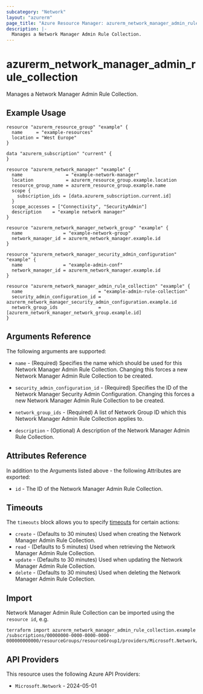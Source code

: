 ```yaml
---
subcategory: "Network"
layout: "azurerm"
page_title: "Azure Resource Manager: azurerm_network_manager_admin_rule_collection"
description: |-
  Manages a Network Manager Admin Rule Collection.
---
```


# azurerm_network_manager_admin_rule_collection

Manages a Network Manager Admin Rule Collection.

## Example Usage

```hcl
resource "azurerm_resource_group" "example" {
  name     = "example-resources"
  location = "West Europe"
}

data "azurerm_subscription" "current" {
}

resource "azurerm_network_manager" "example" {
  name                = "example-network-manager"
  location            = azurerm_resource_group.example.location
  resource_group_name = azurerm_resource_group.example.name
  scope {
    subscription_ids = [data.azurerm_subscription.current.id]
  }
  scope_accesses = ["Connectivity", "SecurityAdmin"]
  description    = "example network manager"
}

resource "azurerm_network_manager_network_group" "example" {
  name               = "example-network-group"
  network_manager_id = azurerm_network_manager.example.id
}

resource "azurerm_network_manager_security_admin_configuration" "example" {
  name               = "example-admin-conf"
  network_manager_id = azurerm_network_manager.example.id
}

resource "azurerm_network_manager_admin_rule_collection" "example" {
  name                            = "example-admin-rule-collection"
  security_admin_configuration_id = azurerm_network_manager_security_admin_configuration.example.id
  network_group_ids               = [azurerm_network_manager_network_group.example.id]
}
```

## Arguments Reference

The following arguments are supported:

* `name` - (Required) Specifies the name which should be used for this Network Manager Admin Rule Collection. Changing this forces a new Network Manager Admin Rule Collection to be created.

* `security_admin_configuration_id` - (Required) Specifies the ID of the Network Manager Security Admin Configuration. Changing this forces a new Network Manager Admin Rule Collection to be created.

* `network_group_ids` - (Required) A list of Network Group ID which this Network Manager Admin Rule Collection applies to.

* `description` - (Optional) A description of the Network Manager Admin Rule Collection.

## Attributes Reference

In addition to the Arguments listed above - the following Attributes are exported:

* `id` - The ID of the Network Manager Admin Rule Collection.

## Timeouts

The `timeouts` block allows you to specify [timeouts](https://developer.hashicorp.com/terraform/language/resources/configure#define-operation-timeouts) for certain actions:

* `create` - (Defaults to 30 minutes) Used when creating the Network Manager Admin Rule Collection.
* `read` - (Defaults to 5 minutes) Used when retrieving the Network Manager Admin Rule Collection.
* `update` - (Defaults to 30 minutes) Used when updating the Network Manager Admin Rule Collection.
* `delete` - (Defaults to 30 minutes) Used when deleting the Network Manager Admin Rule Collection.

## Import

Network Manager Admin Rule Collection can be imported using the `resource id`, e.g.

```shell
terraform import azurerm_network_manager_admin_rule_collection.example /subscriptions/00000000-0000-0000-0000-000000000000/resourceGroups/resourceGroup1/providers/Microsoft.Network/networkManagers/networkManager1/securityAdminConfigurations/configuration1/ruleCollections/ruleCollection1
```

## API Providers
<!-- This section is generated, changes will be overwritten -->
This resource uses the following Azure API Providers:

* `Microsoft.Network` - 2024-05-01
